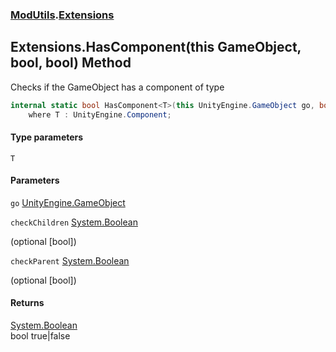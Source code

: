 ### [ModUtils](ModUtils.md 'ModUtils').[Extensions](ModUtils.Extensions.md 'ModUtils.Extensions')

## Extensions.HasComponent<T>(this GameObject, bool, bool) Method

Checks if the GameObject has a component of type <T>

```csharp
internal static bool HasComponent<T>(this UnityEngine.GameObject go, bool checkChildren=false, bool checkParent=false)
    where T : UnityEngine.Component;
```
#### Type parameters

<a name='ModUtils.Extensions.HasComponent_T_(thisUnityEngine.GameObject,bool,bool).T'></a>

`T`
#### Parameters

<a name='ModUtils.Extensions.HasComponent_T_(thisUnityEngine.GameObject,bool,bool).go'></a>

`go` [UnityEngine.GameObject](https://docs.microsoft.com/en-us/dotnet/api/UnityEngine.GameObject 'UnityEngine.GameObject')

<a name='ModUtils.Extensions.HasComponent_T_(thisUnityEngine.GameObject,bool,bool).checkChildren'></a>

`checkChildren` [System.Boolean](https://docs.microsoft.com/en-us/dotnet/api/System.Boolean 'System.Boolean')

(optional [bool])

<a name='ModUtils.Extensions.HasComponent_T_(thisUnityEngine.GameObject,bool,bool).checkParent'></a>

`checkParent` [System.Boolean](https://docs.microsoft.com/en-us/dotnet/api/System.Boolean 'System.Boolean')

(optional [bool])

#### Returns
[System.Boolean](https://docs.microsoft.com/en-us/dotnet/api/System.Boolean 'System.Boolean')  
bool true|false